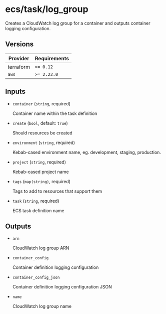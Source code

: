# ecs/task/log_group

Creates a CloudWatch log group for a container and outputs container logging configuration.

<!-- bin/docs -->

## Versions

| Provider | Requirements |
|-|-|
| terraform | `>= 0.12` |
| `aws` | `>= 2.22.0` |

## Inputs

* `container` (`string`, required)

    Container name within the task definition

* `create` (`bool`, default: `true`)

    Should resources be created

* `environment` (`string`, required)

    Kebab-cased environment name, eg. development, staging, production.

* `project` (`string`, required)

    Kebab-cased project name

* `tags` (`map(string)`, required)

    Tags to add to resources that support them

* `task` (`string`, required)

    ECS task definition name



## Outputs

* `arn`

    CloudWatch log group ARN

* `container_config`

    Container definition logging configuration

* `container_config_json`

    Container definition logging configuration JSON

* `name`

    CloudWatch log group name
